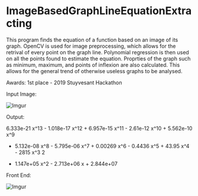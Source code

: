 # ImageBasedGraphLineEquationExtracting
This program finds the equation of a function based on an image of its graph. OpenCV is used for image preprocessing, which allows for the retrival of every point on the graph line. Polynomial regression is then used on all the points found to estimate the equation. Proprties of the graph such as minimum, maximum, and points of inflexion are also calculated. This allows for the general trend of otherwise useless graphs to be analysed. 

Awards:
1st place - 2019 Stuyvesant Hackathon


Input Image:

![Imgur](https://i.imgur.com/wQOAVBX.png)

Output:

6.333e-21 x^13  - 1.018e-17 x^12  + 6.957e-15 x^11  - 2.61e-12 x^10  + 5.562e-10 x^9

- 5.132e-08 x^8 - 5.795e-06 x^7 + 0.00269 x^6 - 0.4436 x^5 + 43.95 x^4 - 2815 x^3
              2
 + 1.147e+05 x^2 - 2.713e+06 x + 2.844e+07
 
 
Front End:

![Imgur](https://i.imgur.com/gkoOo0W.png)

